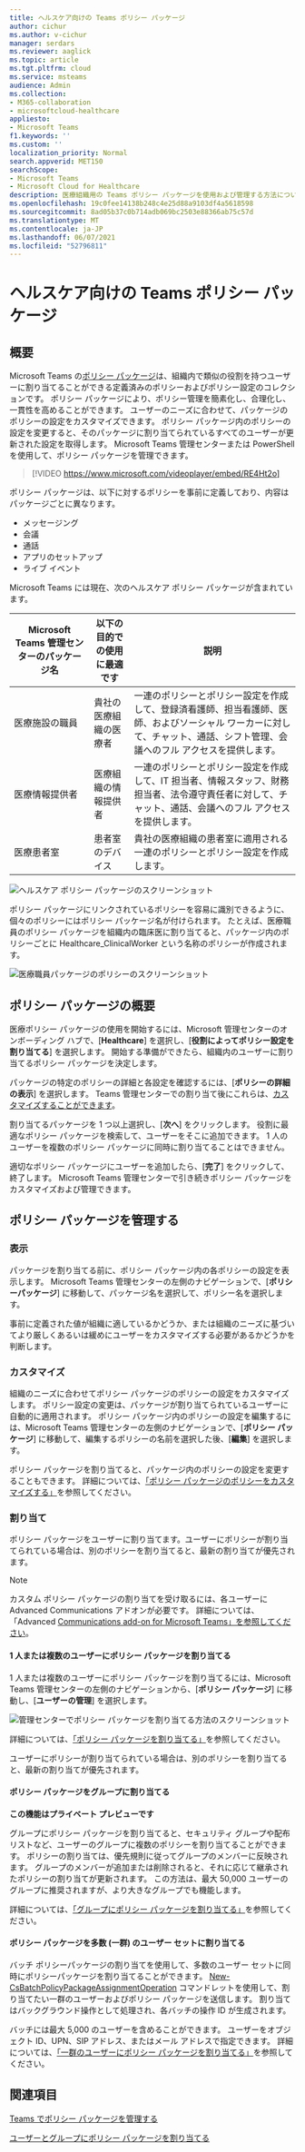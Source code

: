 ```yaml
---
title: ヘルスケア向けの Teams ポリシー パッケージ
author: cichur
ms.author: v-cichur
manager: serdars
ms.reviewer: aaglick
ms.topic: article
ms.tgt.pltfrm: cloud
ms.service: msteams
audience: Admin
ms.collection:
- M365-collaboration
- microsoftcloud-healthcare
appliesto:
- Microsoft Teams
f1.keywords: ''
ms.custom: ''
localization_priority: Normal
search.appverid: MET150
searchScope:
- Microsoft Teams
- Microsoft Cloud for Healthcare
description: 医療組織用の Teams ポリシー パッケージを使用および管理する方法について説明します。
ms.openlocfilehash: 19c0fee14138b248c4e25d88a9103df4a5618598
ms.sourcegitcommit: 8ad05b37c0b714adb069bc2503e88366ab75c57d
ms.translationtype: MT
ms.contentlocale: ja-JP
ms.lasthandoff: 06/07/2021
ms.locfileid: "52796811"
---
```

# <a name="teams-policy-packages-for-healthcare"></a>ヘルスケア向けの Teams ポリシー パッケージ

## <a name="overview"></a>概要

Microsoft Teams の[ポリシー パッケージ](manage-policy-packages.md)は、組織内で類似の役割を持つユーザーに割り当てることができる定義済みのポリシーおよびポリシー設定のコレクションです。 ポリシー パッケージにより、ポリシー管理を簡素化し、合理化し、一貫性を高めることができます。 ユーザーのニーズに合わせて、パッケージのポリシーの設定をカスタマイズできます。 ポリシー パッケージ内のポリシーの設定を変更すると、そのパッケージに割り当てられているすべてのユーザーが更新された設定を取得します。 Microsoft Teams 管理センターまたは PowerShell を使用して、ポリシー パッケージを管理できます。

> [!VIDEO https://www.microsoft.com/videoplayer/embed/RE4Ht2o]

ポリシー パッケージは、以下に対するポリシーを事前に定義しており、内容はパッケージごとに異なります。

- メッセージング
- 会議
- 通話
- アプリのセットアップ
- ライブ イベント

Microsoft Teams には現在、次のヘルスケア ポリシー パッケージが含まれています。

|Microsoft Teams 管理センターのパッケージ名|以下の目的での使用に最適です|説明 |
|---------|---------|---------|
|医療施設の職員  |貴社の医療組織の医療者  |一連のポリシーとポリシー設定を作成して、登録済看護師、担当看護師、医師、およびソーシャル ワーカーに対して、チャット、通話、シフト管理、会議へのフル アクセスを提供します。 |
|医療情報提供者  |医療組織の情報提供者 |一連のポリシーとポリシー設定を作成して、IT 担当者、情報スタッフ、財務担当者、法令遵守責任者に対して、チャット、通話、会議へのフル アクセスを提供します。|
|医療患者室  |患者室のデバイス|貴社の医療組織の患者室に適用される一連のポリシーとポリシー設定を作成します。|

![ヘルスケア ポリシー パッケージのスクリーンショット](media/policy-packages-healthcare.png)

ポリシー パッケージにリンクされているポリシーを容易に識別できるように、個々のポリシーにはポリシー パッケージ名が付けられます。 たとえば、医療職員のポリシー パッケージを組織内の臨床医に割り当てると、パッケージ内のポリシーごとに Healthcare_ClinicalWorker という名称のポリシーが作成されます。

![医療職員パッケージのポリシーのスクリーンショット](media/policy-packages-healthcare-clinical-worker.png)

## <a name="get-started-with-policy-packages"></a>ポリシー パッケージの概要

医療ポリシー パッケージの使用を開始するには、Microsoft 管理センターのオンボーディング ハブで、[**Healthcare**] を選択し、[**役割によってポリシー設定を割り当てる**] を選択します。 開始する準備ができたら、組織内のユーザーに割り当てるポリシー パッケージを決定します。

パッケージの特定のポリシーの詳細と各設定を確認するには、[**ポリシーの詳細の表示**] を選択します。 Teams 管理センターでの割り当て後にこれらは、[カスタマイズすることができます](manage-policy-packages.md#customize-policies-in-a-policy-package)。

割り当てるパッケージを 1 つ以上選択し、[**次へ**] をクリックします。 役割に最適なポリシー パッケージを検索して、ユーザーをそこに追加できます。 1 人のユーザーを複数のポリシー パッケージに同時に割り当てることはできません。

適切なポリシー パッケージにユーザーを追加したら、[**完了**] をクリックして、終了します。 Microsoft Teams 管理センターで引き続きポリシー パッケージをカスタマイズおよび管理できます。

## <a name="manage-policy-packages"></a>ポリシー パッケージを管理する

### <a name="view"></a>表示

パッケージを割り当てる前に、ポリシー パッケージ内の各ポリシーの設定を表示します。 Microsoft Teams 管理センターの左側のナビゲーションで、[**ポリシーパッケージ**] に移動して、パッケージ名を選択して、ポリシー名を選択します。

事前に定義された値が組織に適しているかどうか、または組織のニーズに基づいてより厳しくあるいは緩めにユーザーをカスタマイズする必要があるかどうかを判断します。

### <a name="customize"></a>カスタマイズ

組織のニーズに合わせてポリシー パッケージのポリシーの設定をカスタマイズします。 ポリシー設定の変更は、パッケージが割り当てられているユーザーに自動的に適用されます。 ポリシー パッケージ内のポリシーの設定を編集するには、Microsoft Teams 管理センターの左側のナビゲーションで、[**ポリシー パッケージ**] に移動して、編集するポリシーの名前を選択した後、[**編集**] を選択します。

ポリシー パッケージを割り当てると、パッケージ内のポリシーの設定を変更することもできます。 詳細については、[「ポリシー パッケージのポリシーをカスタマイズする」](manage-policy-packages.md#customize-policies-in-a-policy-package)を参照してください。

### <a name="assign"></a>割り当て

ポリシー パッケージをユーザーに割り当てます。ユーザーにポリシーが割り当てられている場合は、別のポリシーを割り当てると、最新の割り当てが優先されます。

> [!NOTE]
> カスタム ポリシー パッケージの割り当てを受け取るには、各ユーザーに Advanced Communications アドオンが必要です。 詳細については、「Advanced [Communications add-on for Microsoft Teams」を参照してください](/microsoftteams/teams-add-on-licensing/advanced-communications)。

#### <a name="assign-a-policy-package-to-one-or-several-users"></a>1 人または複数のユーザーにポリシー パッケージを割り当てる

1 人または複数のユーザーにポリシー パッケージを割り当てるには、Microsoft Teams 管理センターの左側のナビゲーションから、[**ポリシー パッケージ**] に移動し、[**ユーザーの管理**] を選択します。  

![管理センターでポリシー パッケージを割り当てる方法のスクリーンショット](media/policy-packages-healthcare-assign.png)

詳細については、[「ポリシー パッケージを割り当てる」](manage-policy-packages.md#assign-a-policy-package)を参照してください。

ユーザーにポリシーが割り当てられている場合は、別のポリシーを割り当てると、最新の割り当てが優先されます。

#### <a name="assign-a-policy-package-to-a-group"></a>ポリシー パッケージをグループに割り当てる

**この機能はプライベート プレビューです**

グループにポリシー パッケージを割り当てると、セキュリティ グループや配布リストなど、ユーザーのグループに複数のポリシーを割り当てることができます。 ポリシーの割り当ては、優先規則に従ってグループのメンバーに反映されます。 グループのメンバーが追加または削除されると、それに応じて継承されたポリシーの割り当てが更新されます。 この方法は、最大 50,000 ユーザーのグループに推奨されますが、より大きなグループでも機能します。

詳細については、[「グループにポリシー パッケージを割り当てる」](assign-policies.md#assign-a-policy-package-to-a-group)を参照してください。

#### <a name="assign-a-policy-package-to-a-large-set-batch-of-users"></a>ポリシー パッケージを多数 (一群) のユーザー セットに割り当てる

バッチ ポリシーパッケージの割り当てを使用して、多数のユーザー セットに同時にポリシーパッケージを割り当てることができます。 [New-CsBatchPolicyPackageAssignmentOperation](/powershell/module/teams/new-csbatchpolicypackageassignmentoperation) コマンドレットを使用して、割り当てたい一群のユーザーおよびポリシー パッケージを送信します。 割り当てはバックグラウンド操作として処理され、各バッチの操作 ID が生成されます。

バッチには最大 5,000 のユーザーを含めることができます。 ユーザーをオブジェクト ID、UPN、SIP アドレス、またはメール アドレスで指定できます。 詳細については、[「一群のユーザーにポリシー パッケージを割り当てる」](assign-policies.md#assign-a-policy-package-to-a-batch-of-users)を参照してください。

## <a name="related-topics"></a>関連項目

[Teams でポリシー パッケージを管理する](manage-policy-packages.md)

[ユーザーとグループにポリシー パッケージを割り当てる](assign-policy-packages.md)
